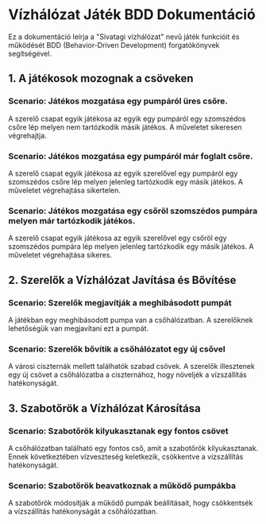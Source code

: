 # Vízhálózat Játék BDD Dokumentáció

Ez a dokumentáció leírja a "Sivatagi vízhálózat" nevű játék funkcióit és működését BDD (Behavior-Driven Development) forgatókönyvek segítségével.

## 1. A játékosok mozognak a csöveken

### Scenario: Játékos mozgatása egy pumpáról üres csőre.
A szerelő csapat egyik játékosa az egyik egy pumpáról egy szomszédos csőre lép melyen nem tartózkodik másik játékos. A műveletet sikeresen végrehajtja.

### Scenario: Játékos mozgatása egy pumpáról már foglalt csőre.
A szerelő csapat egyik játékosa az egyik szerelővel egy pumpáról egy szomszédos csőre lép melyen jelenleg tartózkodik egy másik játékos. A műveletet végrehajtása sikertelen.

### Scenario: Játékos mozgatása egy csőröl szomszédos pumpára melyen már tartózkodik játékos.
A szerelő csapat egyik játékosa az egyik szerelővel egy csőröl egy szomszédos pumpára lép melyen jelenleg tartózkodik egy másik játékos. A műveletet végrehajtása sikeres.

## 2. Szerelők a Vízhálózat Javítása és Bővítése

### Scenario: Szerelők megjavítják a meghibásodott pumpát
A játékban egy meghibásodott pumpa van a csőhálózatban. A szerelőknek lehetőségük van megjavítani ezt a pumpát.

### Scenario: Szerelők bővítik a csőhálózatot egy új csővel
A városi ciszternák mellett találhatók szabad csövek. A szerelők illesztenek egy új csövet a csőhálózatba a ciszternához, hogy növeljék a vízszállítás hatékonyságát.

## 3. Szabotőrök a Vízhálózat Károsítása

### Scenario: Szabotőrök kilyukasztanak egy fontos csövet
A csőhálózatban található egy fontos cső, amit a szabotőrök kilyukasztanak. Ennek következtében vízveszteség keletkezik, csökkentve a vízszállítás hatékonyságát.

### Scenario: Szabotőrök beavatkoznak a működő pumpákba
A szabotőrök módosítják a működő pumpák beállításait, hogy csökkentsék a vízszállítás hatékonyságát a csőhálózatban.
